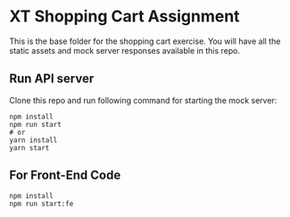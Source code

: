 # XT Shopping Cart Assignment

This is the base folder for the shopping cart exercise. You will have all the static assets and mock server responses available in this repo.

## Run API server

Clone this repo and run following command for starting the mock server:

```
npm install
npm run start
# or
yarn install
yarn start
```

## For Front-End Code

```
npm install
npm run start:fe
 
```


